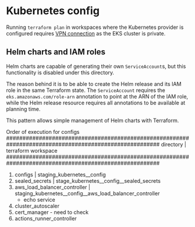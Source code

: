 # Kubernetes config

Running `terraform plan` in workspaces where the Kubernetes provider is configured requires [VPN connection][vpn] as the EKS cluster is private.

[vpn]: ../../bootstrap/client_vpn.md

## Helm charts and IAM roles

Helm charts are capable of generating their own `ServiceAccount`s, but this functionality is disabled under this directory.

The reason behind it is to be able to create the Helm release and its IAM role in the same Terraform state.
The `ServiceAccount` requires the `eks.amazonaws.com/role-arn` annotation to point at the ARN of the IAM role,
while the Helm release resource requires all annotations to be available at planning time.

This pattern allows simple management of Helm charts with Terraform.

Order of execution for configs
#######################################################################################################
directory                               |   terraform workspace
#######################################################################################################
1. configs                              | staging_kubernetes__config
2. sealed_secrets                       | stage_kubernetes__config__sealed_secrets
3. aws_load_balancer_controller         | staging_kubernetes__config__aws_load_balancer_controller
    - echo service
4. cluster_autoscaler
5. cert_manager - need to check
3. actions_runner_controller